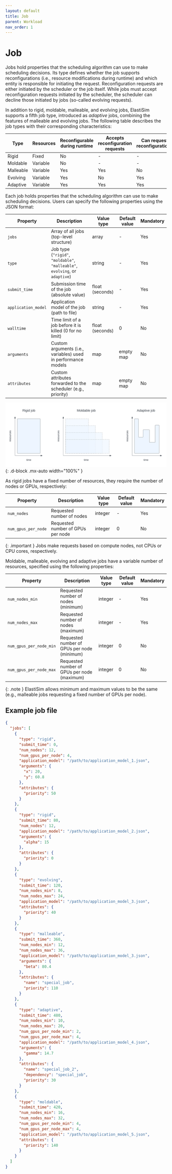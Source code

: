 ```yaml
---
layout: default
title: Job
parent: Workload
nav_order: 1
---
```


# Job
Jobs hold properties that the scheduling algorithm can use to make scheduling decisions. Its type defines whether the job supports reconfigurations (i.e., resource modifications during runtime) and which entity is responsible for initiating the request. Reconfiguration requests are either initiated by the scheduler or the job itself. While jobs must accept reconfiguration requests initiated by the scheduler, the scheduler can decline those initiated by jobs (so-called evolving requests).

In addition to rigid, moldable, malleable, and evolving jobs, ElastiSim supports a fifth job type, introduced as _adaptive_ jobs, combining the features of malleable and evolving jobs. The following table describes the job types with their corresponding characteristics:

| Type      | Resources | Reconfigurable during runtime | Accepts reconfiguration requests | Can request reconfigurations |
|-----------|-----------|-------------------------------|----------------------------------|------------------------------|
| Rigid     | Fixed     | No                            | -                                | -                            |
| Moldable  | Variable  | No                            | -                                | -                            |
| Malleable | Variable  | Yes                           | Yes                              | No                           |
| Evolving  | Variable  | Yes                           | No                               | Yes                          |
| Adaptive  | Variable  | Yes                           | Yes                              | Yes                          |


Each job holds properties that the scheduling algorithm can use to make scheduling decisions. Users can specify the following properties using the JSON format:

| Property              | Description                                                                            | Value type      | Default value | Mandatory |
|-----------------------|----------------------------------------------------------------------------------------|-----------------|---------------|-----------|
| ``jobs``              | Array of all jobs (top-level structure)                                                | array           | -             | Yes       |
| ``type``              | Job type (``"rigid"``, ``"moldable"``, ``"malleable"``, ``evolving``, or ``adaptive``) | string          | -             | Yes       |
| ``submit_time``       | Submission time of the job (absolute value)                                            | float (seconds) | -             | Yes       |
| ``application_model`` | Application model of the job (path to file)                                            | string          | -             | Yes       |
| ``walltime``          | Time limit of a job before it is killed (0 for no limit)                               | float (seconds) | 0             | No        |
| ``arguments``         | Custom arguments (i.e., variables) used in performance models                          | map             | empty map     | No        |
| ``attributes``        | Custom attributes forwarded to the scheduler (e.g., priority)                          | map             | empty map     | No        |

![A figure visualizing the different classifications of a job](/assets/images/Job_classification.svg "Job classifications"){: .d-block .mx-auto width="100%" }

As rigid jobs have a fixed number of resources, they require the number of nodes or GPUs, respectively:

| Property              | Description                       | Value type | Default value | Mandatory |
|-----------------------|-----------------------------------|------------|---------------|-----------|
| ``num_nodes``         | Requested number of nodes         | integer    | -             | Yes       |
| ``num_gpus_per_node`` | Requested number of GPUs per node | integer    | 0             | No        |

{: .important }
Jobs make requests based on compute nodes, not CPUs or CPU cores, respectively.

Moldable, malleable, evolving and adaptive jobs have a variable number of resources, specified using the following properties:

| Property                  | Description                                 | Value type | Default value | Mandatory |
|---------------------------|---------------------------------------------|------------|---------------|-----------|
| ``num_nodes_min``         | Requested number of nodes (minimum)         | integer    | -             | Yes       |
| ``num_nodes_max``         | Requested number of nodes (maximum)         | integer    | -             | Yes       |
| ``num_gpus_per_node_min`` | Requested number of GPUs per node (minimum) | integer    | 0             | No        |
| ``num_gpus_per_node_max`` | Requested number of GPUs per node (maximum) | integer    | 0             | No        |

{: .note }
ElastiSim allows minimum and maximum values to be the same (e.g., malleable jobs requesting a fixed number of GPUs per node).

## Example job file

```json
{
  "jobs": [
    {
      "type": "rigid",
      "submit_time": 0,
      "num_nodes": 12,
      "num_gpus_per_node": 4,
      "application_model": "/path/to/application_model_1.json",
      "arguments": {
        "x": 20,
        "y": 60.8
      },
      "attributes": {
        "priority": 50
      }
    },
    {
      "type": "rigid",
      "submit_time": 80,
      "num_nodes": 12,
      "application_model": "/path/to/application_model_2.json",
      "arguments": {
        "alpha": 15
      },
      "attributes": {
        "priority": 0
      }
    },
    {
      "type": "evolving",
      "submit_time": 120,
      "num_nodes_min": 8,
      "num_nodes_max": 24,
      "application_model": "/path/to/application_model_3.json",
      "attributes": {
        "priority": 40
      }
    },
    {
      "type": "malleable",
      "submit_time": 360,
      "num_nodes_min": 12,
      "num_nodes_max": 36,
      "application_model": "/path/to/application_model_3.json",
      "arguments": {
        "beta": 80.4
      },
      "attributes": {
        "name": "special_job",
        "priority": 110
      }
    },
    {
      "type": "adaptive",
      "submit_time": 480,
      "num_nodes_min": 10,
      "num_nodes_max": 20,
      "num_gpus_per_node_min": 2,
      "num_gpus_per_node_max": 4,
      "application_model": "/path/to/application_model_4.json",
      "arguments": {
        "gamma": 14.7
      },
      "attributes": {
        "name": "special_job_2",
        "dependency": "special_job",
        "priority": 30
      }
    },
    {
      "type": "moldable",
      "submit_time": 420,
      "num_nodes_min": 16,
      "num_nodes_max": 32,
      "num_gpus_per_node_min": 4,
      "num_gpus_per_node_max": 4,
      "application_model": "/path/to/application_model_5.json",
      "attributes": {
        "priority": 140
      }
    }
  ]
}
```
